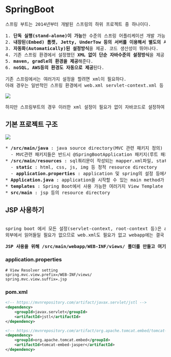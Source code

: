 # SpringBoot
<pre>
스프링 부트는 2014년부터 개발된 스프링의 하위 프로젝트 중 하나이다.

1. <b>단독 실행(stand-alone)이 가능</b>한 수준의 스프링 어플리케이션 개발 가능
2. <b>내장된(Embed) 톰켓, Jetty, UnderTow 등의 서버를 이용해서 별도의 서버설치 없이</b> 실행이 가능
3. <b>자동화(Automatically)된 설정방식</b>을 제공. 코드 생산성이 뛰어나다.
4. 기존 스프링 환경에서 설정했던 <b>XML 없이 단순 자바수준의 설정방식</b>을 제공
5. <b>maven, gradle의 환경을 제공</b>해준다.
6. <b>noSQL, AWS등의 환경도 자동으로 제공</b>된다.

기존 스프링에서는 여러가지 설정을 할려면 xml이 필요하다.
아래 경우는 일반적인 스프링 환경에서 web.xml servlet-context.xml 등 여러가지 설정을 하는 경우이다.

<img src="https://github.com/RyuKyeongWoo/TIL/blob/main/SpringBoot/img/SpringXML.PNG"/>

하지만 스프링부트의 경우 이러한 xml 설정이 필요가 없이 자바코드로 설정하여 쉽게 관리를 할 수 있다.
</pre>
## 기본 프로젝트 구조
<pre>
<img src="https://github.com/RyuKyeongWoo/TIL/blob/main/SpringBoot/img/SpringBoot.PNG"/>

* <b>/src/main/java</b> : java source directory(MVC 관련 패키지 정의)
  - MVC관련 패키지들은 반드시 @SpringBootApplication 패키지(루트 패키지)의 하위 패키지에 있어야 정상적으로 Component Scan이 가능
* <b>/src/main/resources</b> : sql쿼리문이 작성되는 mapper.xml파일, static파일, application.properties가 있다.
  - <b>static</b> : html, css, js, img 등 정적 resource directory
  - <b>application.properties</b> : application 및 spring의 설정 등에서 사용할 여러 가지 property를 정의한 file
* <b>Application.java</b> : application을 시작할 수 있는 main method가 존재하는 spring 구성 Main Class
* <b>templates</b> : Spring Boot에서 사용 가능한 여러가지 View Template 위치
* <b>src/main</b> : jsp 등의 resource directory
</pre>
## JSP 사용하기
<pre>

spring boot 에서 모든 설정(servlet-context, root-context 등)은 application.properties 에 작성된다.
외부에서 읽어들일 필요가 없으므로 web.xml도 필요가 없고 webapp에는 결국 화면에 보여줄 View 파일만 존재한다.

<b>JSP 사용을 위해 /src/main/webapp/WEB-INF/views/ 폴더를 만들고 여기에 jsp 파일을 만들어주어야 한다.</b>
</pre>
### application.properties
```properties
# View Resolver setting
spring.mvc.view.prefix=/WEB-INF/views/
spring.mvc.view.suffix=.jsp
```
### pom.xml
```xml
<!-- https://mvnrepository.com/artifact/javax.servlet/jstl -->
<dependency>
    <groupId>javax.servlet</groupId>
    <artifactId>jstl</artifactId>
</dependency>

<!-- https://mvnrepository.com/artifact/org.apache.tomcat.embed/tomcat-embed-jasper -->
<dependency>
    <groupId>org.apache.tomcat.embed</groupId>
    <artifactId>tomcat-embed-jasper</artifactId>
</dependency>
```
